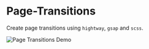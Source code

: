 # Page-Transitions

Create page transitions using `hightway`, `gsap` and `scss`.

![Page Transitions Demo](./assets/page-transitions-demo.gif)